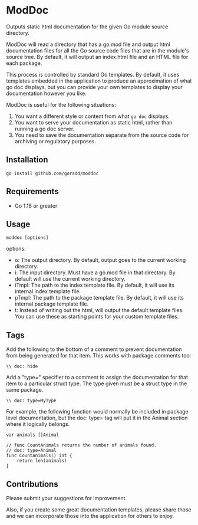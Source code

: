# ModDoc
Outputs static html documentation for the given Go module source directory.

ModDoc will read a directory that has a go.mod file and output html documentation
files for all the Go source code files that are in the module's source tree. By default,
it will output an index.html file and an HTML file for each package.

This process is controlled by standard Go templates. By default, it uses templates
embedded in the application to produce an approximation of what go doc displays,
but you can provide your own templates to display your documentation however you like.

ModDoc is useful for the following situations:
1) You want a different style or content from what `go doc` displays.
2) You want to serve your documentation as static html, rather than running a go doc server.
3) You need to save the documentation separate from the source code for archiving or regulatory purposes.

## Installation
`go install github.com/goradd/moddoc`

## Requirements
- Go 1.18 or greater

## Usage

```shell
moddoc [options]
```

options:
- o: The output directory. By default, output goes to the current working directory.
- i: The input directory. Must have a go.mod file in that directory. By default will use the current working directory.
- iTmpl: The path to the index template file. By default, it will use its internal index template file. 
- pTmpl: The path to the package template file. By default, it will use its internal package template file.
- t: Instead of writing out the html, will output the default template files. You can use these as starting points for your custom template files. 

## Tags
Add the following to the bottom of a comment to prevent documentation from being
generated for that item. This works with package comments too:
```
\\ doc: hide
```

Add a "type=" specifier to a comment to assign the documentation for that item
to a particular struct type. The type given must be a struct type in the same
package.
```
\\ doc: type=MyType
```
For example, the following function would normally be included in package level
documentation, but the doc: type= tag will put it in the Animal section where
it logically belongs.

```
var animals []Animal

// func CountAnimals returns the number of animals found.
// doc: type=Animal
func CountAnimals() int {
    return len(animals)
}
```

## Contributions
Please submit your suggestions for improvement.

Also, if you create some great documentation templates, please share those and we
can incorporate those into the application for others to enjoy.
